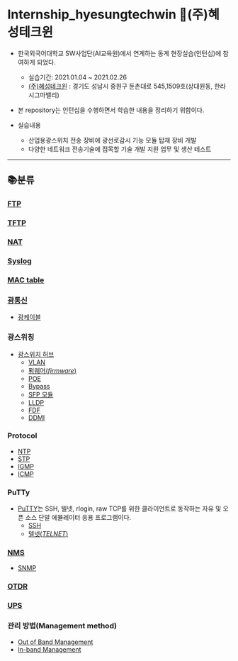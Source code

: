 # Internship_hyesungtechwin  🏢(주)혜성테크윈


* 한국외국어대학교 SW사업단(AI교육원)에서 연계하는 동계 현장실습(인턴십)에 참여하게 되었다.
  * 실습기간: 2021.01.04 ~ 2021.02.26
  * [(주)혜성테크윈](http://hyesungtechwin.com/) : 경기도 성남시 중원구 둔촌대로 545,1509호(상대원동, 한라시그마밸리)

* 본 repository는 인턴십을 수행하면서 학습한 내용을 정리하기 위함이다.

* 실습내용

   * 산업용광스위치 전송 장비에 광선로감시 기능 모듈 탑재 장비 개발
   * 다양한 네트워크 전송기술에 접목할 기술 개발 지원 업무 및 생산 테스트


- - -

📚분류
-------------


### [FTP](https://github.com/hsryu456/-winter-short-period-Internship-_Hyesungtechwin-/blob/main/NAT.md#-natnetwork-address-translation, "github link")

### [TFTP](https://github.com/hsryu456/-winter-short-period-Internship-_Hyesungtechwin-/blob/main/NAT.md#-natnetwork-address-translation, "github link")

### [NAT](https://github.com/hsryu456/-winter-short-period-Internship-_Hyesungtechwin-/blob/main/NAT.md#-natnetwork-address-translation, "github link")

### [Syslog](https://github.com/hsryu456/-winter-short-period-Internship-_Hyesungtechwin-/blob/main/syslog.md#-syslog, "github link")

### [MAC table](https://github.com/hsryu456/Internship_hyesungtechwin-/blob/main/MAC%20address%20table.md#-mac-address-table, "github link")

### [광통신](https://github.com/hsryu456/Internship_hyesungtechwin-/blob/main/%EA%B4%91%ED%86%B5%EC%8B%A0.md#-%EA%B4%91%ED%86%B5%EC%8B%A0%EA%B4%91%EC%84%AC%EC%9C%A0-%ED%86%B5%EC%8B%A0, "github link")
* [광케이블](https://github.com/hsryu456/Internship_hyesungtechwin-/blob/main/%EA%B4%91%EC%BB%A4%EB%84%A5%ED%84%B0.md#-%EA%B4%91%EC%BB%A4%EB%84%A5%ED%84%B0optical-connector, "github link")

### 광스위칭
* [광스위치 허브](https://github.com/hsryu456/Internship_hyesungtechwin-/blob/main/%EA%B4%91%EC%8A%A4%EC%9C%84%EC%B9%98.md#-%EA%B4%91%EC%8A%A4%EC%9C%84%EC%B9%98optical-switch, "github link")
  * [VLAN](https://github.com/hsryu456/Internship_hyesungtechwin-/blob/main/VLAN.md#-vlanvirtual-lan, "github link")
  * [펌웨어(_firmware_)](https://github.com/hsryu456/Internship_hyesungtechwin-/blob/main/firmware.md#-%ED%8E%8C%EC%9B%A8%EC%96%B4firmware, "github link")
  * [POE](https://github.com/hsryu456/Internship_hyesungtechwin-/blob/main/POE.md#-poe_-_, "")
  * [Bypass](https://github.com/hsryu456/Internship_hyesungtechwin-/blob/main/Bypass.md#-bypass__, "github link")
  * [SFP 모듈](https://github.com/hsryu456/Internship_hyesungtechwin-/blob/main/SFP%20%EB%AA%A8%EB%93%88.md#-sfp-%EB%AA%A8%EB%93%88__, "github link")
  * [LLDP](https://github.com/hsryu456/Internship_hyesungtechwin-/blob/main/LLDP.md#-lldp__, "github link")
  * [FDF](https://github.com/hsryu456/Internship_hyesungtechwin-/blob/main/FDF.md#-fdf__, "github link")
  * [DDMI](https://github.com/hsryu456/Internship_hyesungtechwin-/blob/main/FDF.md#-fdf__, "github link")

### Protocol
* [NTP](https://github.com/hsryu456/Internship_hyesungtechwin-/blob/main/NTP.md#-ntp__, "github link")
* [STP](https://github.com/hsryu456/Internship_hyesungtechwin-/blob/main/STP.md#-stp_-_, "github link")
* [IGMP](https://github.com/hsryu456/-winter-short-period-Internship-_Hyesungtechwin-/blob/main/IGMP.md#-igmp, "github link")
* [ICMP](https://github.com/hsryu456/-winter-short-period-Internship-_Hyesungtechwin-/blob/main/ICMP.md#-icmp, "github link")

### PuTTy
* [PuTTY](https://github.com/hsryu456/Internship_hyesungtechwin-/blob/main/PuTTy.md#-putty, "github link")는 SSH, 텔넷, rlogin, raw TCP를 위한 클라이언트로 동작하는 자유 및 오픈 소스 단말 에뮬레이터 응용 프로그램이다.
  * [SSH](https://github.com/hsryu456/Internship_hyesungtechwin-/blob/main/SSH.md#-ssh, "github link")
  * [텔넷(_TELNET_)](https://github.com/hsryu456/Internship_hyesungtechwin-/blob/main/TELNET.md#-%ED%85%94%EB%84%B7telnet, "github link")

### [NMS](https://github.com/hsryu456/Internship_hyesungtechwin-/blob/main/NMS.md#-nmsnetwork-management-system, "github link")
* [SNMP](https://github.com/hsryu456/Internship_hyesungtechwin-/blob/main/SNMP.md#-snmp__, "github link")

### [OTDR](https://github.com/hsryu456/Internship_hyesungtechwin-/blob/main/OTDR.md#-otdroptical-time-domain-reflectometer, "")

### [UPS](https://github.com/hsryu456/Internship_hyesungtechwin-/blob/main/UPS.md#-upsuninterruptible-power-supply, "github link")

### 관리 방법(Management method)
* [Out of Band Management](https://github.com/hsryu456/Internship_hyesungtechwin-/blob/main/Out%20of%20Band%20Management.md#-out-of-band-management, "github link")
* [In-band Management](https://github.com/hsryu456/Internship_hyesungtechwin-/blob/main/In-band%20Management.md#-in-band-management, "github link")

